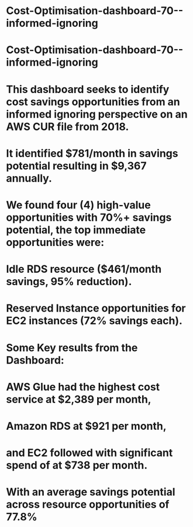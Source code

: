 # Cost-Optimisation-dashboard-70--informed-ignoring
# Cost-Optimisation-dashboard-70--informed-ignoring
# This dashboard seeks to identify cost savings opportunities from an informed ignoring perspective on an AWS CUR file from 2018.
# It identified $781/month in savings potential resulting in $9,367 annually.

# We found four (4) high-value opportunities with 70%+ savings potential, the top immediate opportunities were: 
# Idle RDS resource ($461/month savings, 95% reduction). 
# Reserved Instance opportunities for EC2 instances (72% savings each).

# Some Key results from the Dashboard:
# AWS Glue had the highest cost service at $2,389 per month,
# Amazon RDS at $921 per month,
# and EC2 followed with significant spend of at $738 per month.
# With an average savings potential across resource opportunities of 77.8%

